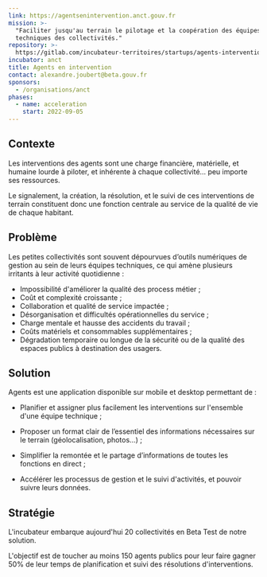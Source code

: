 ```yaml
---
link: https://agentsenintervention.anct.gouv.fr
mission: >-
  "Faciliter jusqu'au terrain le pilotage et la coopération des équipes
  techniques des collectivités."
repository: >-
  https://gitlab.com/incubateur-territoires/startups/agents-intervention/agents-en-intervention
incubator: anct
title: Agents en intervention
contact: alexandre.joubert@beta.gouv.fr
sponsors:
  - /organisations/anct
phases:
  - name: acceleration
    start: 2022-09-05
---
```

## Contexte

Les interventions des agents sont une charge financière, matérielle, et humaine lourde à piloter, et inhérente à chaque collectivité… peu importe ses ressources. 

Le signalement, la création, la résolution, et le suivi de ces interventions de terrain constituent donc une fonction centrale au service de la qualité de vie de chaque habitant.


## Problème

Les petites collectivités sont souvent dépourvues d’outils numériques de gestion au sein de leurs équipes techniques, ce qui amène plusieurs irritants à leur activité quotidienne : 
- Impossibilité d'améliorer la qualité des process métier ;
- Coût et complexité croissante ;
- Collaboration et qualité de service impactée ;
- Désorganisation et difficultés opérationnelles du service ;
- Charge mentale et hausse des accidents du travail ;
- Coûts matériels et consommables supplémentaires ;
- Dégradation temporaire ou longue de la sécurité ou de la qualité des espaces publics à destination des usagers.


## Solution

Agents est une application disponible sur mobile et desktop permettant de : 

- Planifier et assigner plus facilement les interventions sur l'ensemble d'une équipe technique ;

- Proposer un format clair de l’essentiel des informations nécessaires sur le terrain (géolocalisation, photos...) ;

- Simplifier la remontée et le partage d’informations de toutes les fonctions en direct ;

- Accélérer les processus de gestion et le suivi d'activités, et pouvoir suivre leurs données.

## Stratégie

L'incubateur embarque aujourd'hui 20 collectivités en Beta Test de notre solution.

L'objectif est de toucher au moins 150 agents publics pour leur faire gagner 50% de leur temps de planification et suivi des résolutions d'interventions.
